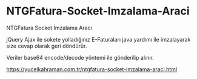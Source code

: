 # NTGFatura-Socket-Imzalama-Araci
NTGFatura Socket İmzalama Aracı

jQuery Ajax ile sokete yolladığınız E-Faturaları java yardımı ile imzalayarak size cevap olarak geri döndürür.

Veriler base64 encode/decode yöntemi ile gönderilip alınır.

https://yucelkahraman.com.tr/ntgfatura-socket-imzalama-araci.html
